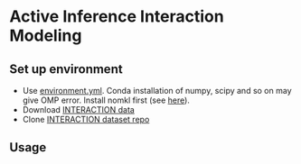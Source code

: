 # Active Inference Interaction Modeling

## Set up environment
* Use [environment.yml](environment.yml). Conda installation of numpy, scipy and so on may give OMP error. Install nomkl first (see [here](https://stackoverflow.com/questions/53014306/error-15-initializing-libiomp5-dylib-but-found-libiomp5-dylib-already-initial)).
* Download [INTERACTION data](https://interaction-dataset.com/)
* Clone [INTERACTION dataset repo](https://github.com/interaction-dataset/interaction-dataset)

## Usage